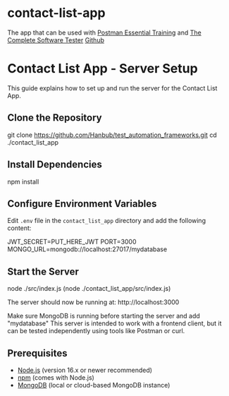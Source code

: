 # contact-list-app
The app that can be used with [Postman Essential Training](https://www.linkedin.com/learning/postman-essential-training-21969591) and [The Complete Software Tester](https://www.amazon.com/Complete-Software-Tester-Strategies-High-Quality-ebook/dp/B09NGVVCJ9) [Github](https://github.com/kristinjackvony/contact-list-app)


# Contact List App - Server Setup
This guide explains how to set up and run the server for the Contact List App.

## Clone the Repository
git clone https://github.com/Hanbub/test_automation_frameworks.git
cd ./contact_list_app

## Install Dependencies
npm install

## Configure Environment Variables
Edit `.env` file in the `contact_list_app` directory and add the following content:

JWT_SECRET=PUT_HERE_JWT
PORT=3000
MONGO_URL=mongodb://localhost:27017/mydatabase

## Start the Server
node ./src/index.js
(node ./contact_list_app/src/index.js)


The server should now be running at:
http://localhost:3000

Make sure MongoDB is running before starting the server and add "mydatabase"
This server is intended to work with a frontend client, but it can be tested independently using tools like Postman or curl.

## Prerequisites

- [Node.js](https://nodejs.org/) (version 16.x or newer recommended)
- [npm](https://www.npmjs.com/) (comes with Node.js)
- [MongoDB](https://www.mongodb.com/) (local or cloud-based MongoDB instance)